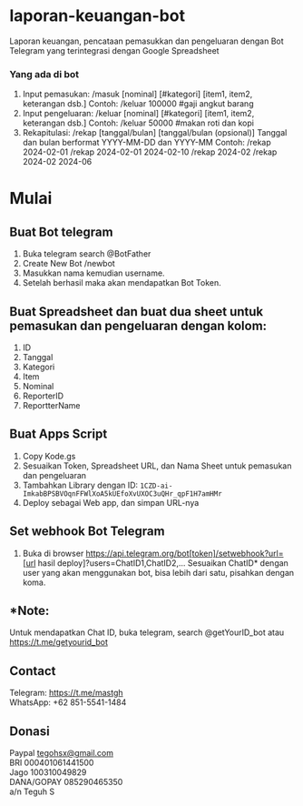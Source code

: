 # laporan-keuangan-bot
Laporan keuangan, pencataan pemasukkan dan pengeluaran dengan Bot Telegram yang terintegrasi dengan Google Spreadsheet

### Yang ada di bot
1. Input pemasukan: /masuk [nominal] [#kategori] [item1, item2, keterangan dsb.]
   Contoh: 
      /keluar 100000 #gaji angkut barang
2. Input pengeluaran: /keluar [nominal] [#kategori] [item1, item2, keterangan dsb.]
   Contoh: 
      /keluar 50000 #makan roti dan kopi
3. Rekapitulasi: /rekap [tanggal/bulan] [tanggal/bulan (opsional)]
   Tanggal dan bulan berformat YYYY-MM-DD dan YYYY-MM
   Contoh: 
      /rekap 2024-02-01
      /rekap 2024-02-01 2024-02-10
      /rekap 2024-02
      /rekap 2024-02 2024-06


# Mulai

## Buat Bot telegram
1. Buka telegram search @BotFather
2. Create New Bot /newbot
3. Masukkan nama kemudian username.
4. Setelah berhasil maka akan mendapatkan Bot Token.

## Buat Spreadsheet dan buat dua sheet untuk pemasukan dan pengeluaran dengan kolom:
1. ID
2. Tanggal
3. Kategori
4. Item
5. Nominal
6. ReporterID
7. ReportterName

## Buat Apps Script
1. Copy Kode.gs
2. Sesuaikan Token, Spreadsheet URL, dan Nama Sheet untuk pemasukan dan pengeluaran
3. Tambahkan Library dengan ID: <code>1CZD-ai-ImkabBPSBVOqnFFWlXoA5kUEfoXvUXOC3uQHr_qpF1H7amHMr</code>
4. Deploy sebagai Web app, dan simpan URL-nya

## Set webhook Bot Telegram
1. Buka di browser https://api.telegram.org/bot[token]/setwebhook?url=[url hasil deploy]?users=ChatID1,ChatID2,...
Sesuaikan ChatID* dengan user yang akan menggunakan bot, bisa lebih dari satu, pisahkan dengan koma.

## *Note:
Untuk mendapatkan Chat ID, buka telegram, search @getYourID_bot atau https://t.me/getyourid_bot


## Contact
Telegram: https://t.me/mastgh <br>
WhatsApp: +62 851-5541-1484

## Donasi
Paypal tegohsx@gmail.com <br>
BRI 000401061441500 <br>
Jago 100310049829 <br>
DANA/GOPAY 085290465350 <br>
a/n Teguh S
